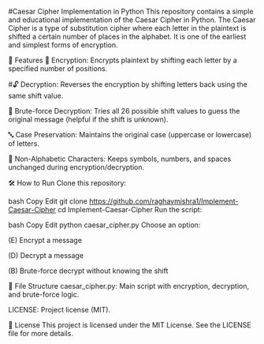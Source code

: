 #Caesar Cipher Implementation in Python
This repository contains a simple and educational implementation of the Caesar Cipher in Python.
The Caesar Cipher is a type of substitution cipher where each letter in the plaintext is shifted a certain number of places in the alphabet. It is one of the earliest and simplest forms of encryption.

🚀 Features
🔐 Encryption: Encrypts plaintext by shifting each letter by a specified number of positions.

#🔓 Decryption: Reverses the encryption by shifting letters back using the same shift value.

🧠 Brute-force Decryption: Tries all 26 possible shift values to guess the original message (helpful if the shift is unknown).

🔤 Case Preservation: Maintains the original case (uppercase or lowercase) of letters.

🔣 Non-Alphabetic Characters: Keeps symbols, numbers, and spaces unchanged during encryption/decryption.

🛠️ How to Run
Clone this repository:

bash
Copy
Edit
git clone https://github.com/raghavmishra1/Implement-Caesar-Cipher
cd Implement-Caesar-Cipher
Run the script:

bash
Copy
Edit
python caesar_cipher.py
Choose an option:

(E) Encrypt a message

(D) Decrypt a message

(B) Brute-force decrypt without knowing the shift

📂 File Structure
caesar_cipher.py: Main script with encryption, decryption, and brute-force logic.

LICENSE: Project license (MIT).

📄 License
This project is licensed under the MIT License.
See the LICENSE file for more details.

